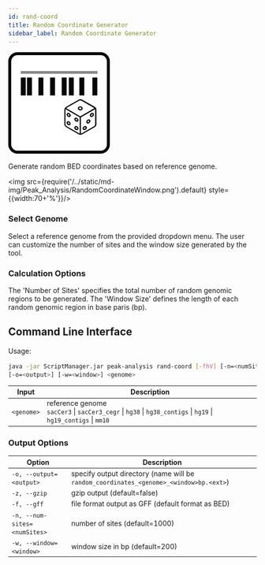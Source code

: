 ```yaml
---
id: rand-coord
title: Random Coordinate Generator
sidebar_label: Random Coordinate Generator
---
```


![rand-coord](/../static/icons/Peak_Analysis/RandomCoordinate_square.svg)

Generate random BED coordinates based on reference genome.

<img src={require('/../static/md-img/Peak_Analysis/RandomCoordinateWindow.png').default} style={{width:70+'%'}}/>

### Select Genome
Select a reference genome from the provided dropdown menu. The user can customize the number of sites and the window size generated by the tool.

### Calculation Options 
The 'Number of Sites' specifies the total number of random genomic regions to be generated. The 'Window Size' defines the length of each random genomic region in base paris (bp).


## Command Line Interface

Usage:
```bash
java -jar ScriptManager.jar peak-analysis rand-coord [-fhV] [-n=<numSites>]
[-o=<output>] [-w=<window>] <genome>
```

| Input | Description |
| ------ | ----------- |
| `<genome>` | reference genome <br/> `sacCer3` \| `sacCer3_cegr` \| `hg38` \| `hg38_contigs` \| `hg19` \| `hg19_contigs` \| `mm10` |


### Output Options

| Option | Description |
| ------ | ----------- |
| `-o, --output=<output>` | specify output directory (name will be `random_coordinates_<genome>_<window>bp.<ext>`) |
| `-z, --gzip`            | gzip output (default=false) |
| `-f, --gff` | file format output as GFF (default format as BED) |
| `-n, --num-sites=<numSites>` | number of sites (default=1000) |
| `-w, --window=<window>` | window size in bp (default=200) |